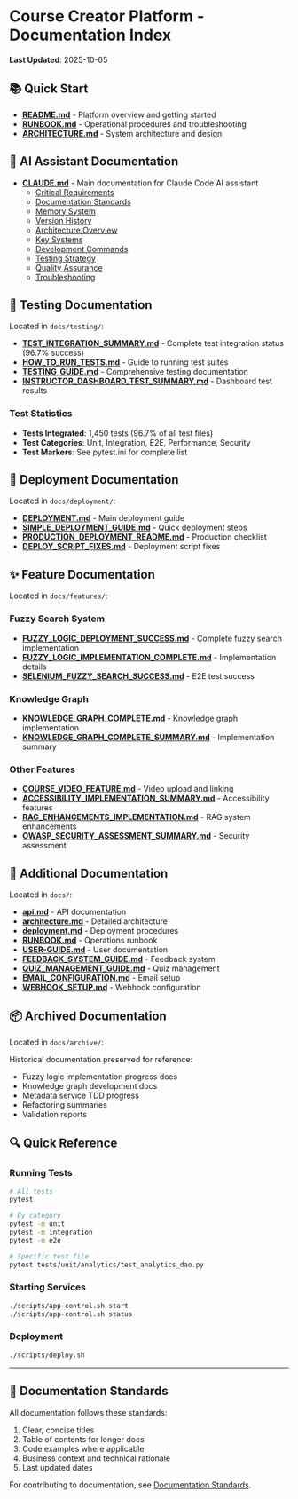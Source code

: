 # Course Creator Platform - Documentation Index

**Last Updated**: 2025-10-05

## 📚 Quick Start

- **[README.md](README.md)** - Platform overview and getting started
- **[RUNBOOK.md](RUNBOOK.md)** - Operational procedures and troubleshooting
- **[ARCHITECTURE.md](ARCHITECTURE.md)** - System architecture and design

## 🤖 AI Assistant Documentation

- **[CLAUDE.md](CLAUDE.md)** - Main documentation for Claude Code AI assistant
  - [Critical Requirements](claude.md/01-critical-requirements.md)
  - [Documentation Standards](claude.md/02-documentation-standards.md)
  - [Memory System](claude.md/03-memory-system.md)
  - [Version History](claude.md/04-version-history.md)
  - [Architecture Overview](claude.md/05-architecture.md)
  - [Key Systems](claude.md/06-key-systems.md)
  - [Development Commands](claude.md/07-development-commands.md)
  - [Testing Strategy](claude.md/08-testing-strategy.md)
  - [Quality Assurance](claude.md/09-quality-assurance.md)
  - [Troubleshooting](claude.md/10-troubleshooting.md)

## 🧪 Testing Documentation

Located in `docs/testing/`:

- **[TEST_INTEGRATION_SUMMARY.md](docs/testing/TEST_INTEGRATION_SUMMARY.md)** - Complete test integration status (96.7% success)
- **[HOW_TO_RUN_TESTS.md](docs/testing/HOW_TO_RUN_TESTS.md)** - Guide to running test suites
- **[TESTING_GUIDE.md](docs/testing/TESTING_GUIDE.md)** - Comprehensive testing documentation
- **[INSTRUCTOR_DASHBOARD_TEST_SUMMARY.md](docs/testing/INSTRUCTOR_DASHBOARD_TEST_SUMMARY.md)** - Dashboard test results

### Test Statistics

- **Tests Integrated**: 1,450 tests (96.7% of all test files)
- **Test Categories**: Unit, Integration, E2E, Performance, Security
- **Test Markers**: See pytest.ini for complete list

## 🚀 Deployment Documentation

Located in `docs/deployment/`:

- **[DEPLOYMENT.md](docs/deployment/DEPLOYMENT.md)** - Main deployment guide
- **[SIMPLE_DEPLOYMENT_GUIDE.md](docs/deployment/SIMPLE_DEPLOYMENT_GUIDE.md)** - Quick deployment steps
- **[PRODUCTION_DEPLOYMENT_README.md](docs/deployment/PRODUCTION_DEPLOYMENT_README.md)** - Production checklist
- **[DEPLOY_SCRIPT_FIXES.md](docs/deployment/DEPLOY_SCRIPT_FIXES.md)** - Deployment script fixes

## ✨ Feature Documentation

Located in `docs/features/`:

### Fuzzy Search System
- **[FUZZY_LOGIC_DEPLOYMENT_SUCCESS.md](docs/features/FUZZY_LOGIC_DEPLOYMENT_SUCCESS.md)** - Complete fuzzy search implementation
- **[FUZZY_LOGIC_IMPLEMENTATION_COMPLETE.md](docs/features/FUZZY_LOGIC_IMPLEMENTATION_COMPLETE.md)** - Implementation details
- **[SELENIUM_FUZZY_SEARCH_SUCCESS.md](docs/features/SELENIUM_FUZZY_SEARCH_SUCCESS.md)** - E2E test success

### Knowledge Graph
- **[KNOWLEDGE_GRAPH_COMPLETE.md](docs/features/KNOWLEDGE_GRAPH_COMPLETE.md)** - Knowledge graph implementation
- **[KNOWLEDGE_GRAPH_COMPLETE_SUMMARY.md](docs/features/KNOWLEDGE_GRAPH_COMPLETE_SUMMARY.md)** - Implementation summary

### Other Features
- **[COURSE_VIDEO_FEATURE.md](docs/features/COURSE_VIDEO_FEATURE.md)** - Video upload and linking
- **[ACCESSIBILITY_IMPLEMENTATION_SUMMARY.md](docs/features/ACCESSIBILITY_IMPLEMENTATION_SUMMARY.md)** - Accessibility features
- **[RAG_ENHANCEMENTS_IMPLEMENTATION.md](docs/features/RAG_ENHANCEMENTS_IMPLEMENTATION.md)** - RAG system enhancements
- **[OWASP_SECURITY_ASSESSMENT_SUMMARY.md](docs/features/OWASP_SECURITY_ASSESSMENT_SUMMARY.md)** - Security assessment

## 📖 Additional Documentation

Located in `docs/`:

- **[api.md](docs/api.md)** - API documentation
- **[architecture.md](docs/architecture.md)** - Detailed architecture
- **[deployment.md](docs/deployment.md)** - Deployment procedures
- **[RUNBOOK.md](docs/RUNBOOK.md)** - Operations runbook
- **[USER-GUIDE.md](docs/USER-GUIDE.md)** - User documentation
- **[FEEDBACK_SYSTEM_GUIDE.md](docs/FEEDBACK_SYSTEM_GUIDE.md)** - Feedback system
- **[QUIZ_MANAGEMENT_GUIDE.md](docs/QUIZ_MANAGEMENT_GUIDE.md)** - Quiz management
- **[EMAIL_CONFIGURATION.md](docs/EMAIL_CONFIGURATION.md)** - Email setup
- **[WEBHOOK_SETUP.md](docs/WEBHOOK_SETUP.md)** - Webhook configuration

## 📦 Archived Documentation

Located in `docs/archive/`:

Historical documentation preserved for reference:
- Fuzzy logic implementation progress docs
- Knowledge graph development docs
- Metadata service TDD progress
- Refactoring summaries
- Validation reports

## 🔍 Quick Reference

### Running Tests
```bash
# All tests
pytest

# By category
pytest -m unit
pytest -m integration
pytest -m e2e

# Specific test file
pytest tests/unit/analytics/test_analytics_dao.py
```

### Starting Services
```bash
./scripts/app-control.sh start
./scripts/app-control.sh status
```

### Deployment
```bash
./scripts/deploy.sh
```

---

## 📝 Documentation Standards

All documentation follows these standards:
1. Clear, concise titles
2. Table of contents for longer docs
3. Code examples where applicable
4. Business context and technical rationale
5. Last updated dates

For contributing to documentation, see [Documentation Standards](claude.md/02-documentation-standards.md).
